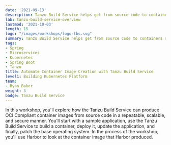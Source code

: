 ```yaml
---
date: '2021-09-13'
description: Tanzu Build Service helps get from source code to containers securely and repeatably.
lab: tanzu-build-service-overview
lastmod: '2021-10-03'
length: 15
logo: "/images/workshops/logo-tbs.svg"
summary: Tanzu Build Service helps get from source code to containers securely and repeatably.
tags:
- Spring
- Microservices
- Kubernetes
- Spring Boot
- Tanzu
title: Automate Container Image Creation with Tanzu Build Service
level1: Building Kubernetes Platform
team:
- Ryan Baker
weight: 3
badge: Tanzu Build Service
---
```


In this workshop, you'll explore how the Tanzu Build Service can produce OCI Compliant container images from source code in a repeatable, scalable, and secure manner. You'll start with a sample application, use the Tanzu Build Service to build a container, deploy it, update the application, and finally, patch the base operating system. In the process of the workshop, you'll use Harbor to look at the container image that Harbor produced.